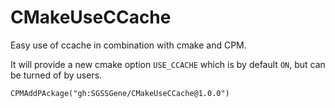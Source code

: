 <!-- SPDX-FileCopyrightText: 2024 Simon Gene Gottlieb
     SPDX-License-Identifier: CC-BY-4.0
-->

# CMakeUseCCache

Easy use of ccache in combination with cmake and CPM.

It will provide a new cmake option `USE_CCACHE` which is by default `ON`, but can be turned of by users.

```
CPMAddPAckage("gh:SGSSGene/CMakeUseCCache@1.0.0")
```
